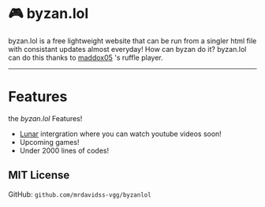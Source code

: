 # 🎮 byzan.lol  
byzan.lol is a free lightweight website that can be run from a singler html file with consistant updates almost everyday!
How can byzan do it? byzan.lol can do this thanks to [maddox05](https://github.com/maddox05) 's ruffle player.

---

# Features
the *byzan.lol* Features!
- [Lunar](https://github.com/davidspoofy/lunar) intergration where you can watch youtube videos soon!
- Upcoming games!
- Under 2000 lines of codes!


## MIT License
GitHub: `github.com/mrdavidss-vgg/byzanlol`  
